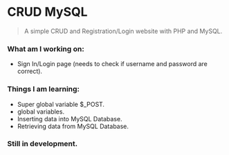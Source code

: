 # CRUD MySQL
> A simple CRUD and Registration/Login website with PHP and MySQL.

### What am I working on:
* Sign In/Login page (needs to check if username and password are correct).

### Things I am learning:
* Super global variable $_POST.
* global variables.
* Inserting data into MySQL Database.
* Retrieving data from MySQL Database.

### Still in development.
